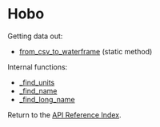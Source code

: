 # Hobo

Getting data out:

* [from_csv_to_waterframe](from_csv_to_waterframe.md) (static method)

Internal functions:

* [_find_units](_find_units.md)
* [_find_name](_find_name.md)
* [_find_long_name](_find_long_name.md)

Return to the [API Reference Index](../../index_api_reference.md).
